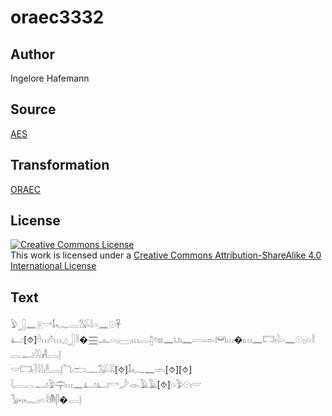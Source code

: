 # oraec3332

## Author

Ingelore Hafemann

## Source

[AES](https://github.com/simondschweitzer/aes)

## Transformation

[ORAEC](https://oraec.github.io/)

## License

<a rel="license" href="http://creativecommons.org/licenses/by-sa/4.0/"><img alt="Creative Commons License" style="border-width:0" src="https://i.creativecommons.org/l/by-sa/4.0/88x31.png" /></a><br />This work is licensed under a <a rel="license" href="http://creativecommons.org/licenses/by-sa/4.0/">Creative Commons Attribution-ShareAlike 4.0 International License</a>

## Text

𓅱𓃀𓈖𓇶𓎡𓄤𓆑𓂋𓅮𓇋𓏏𓈖𓇳𓋹<br>
𓂞[⯑]𓏐𓏥𓏊𓏥𓈎𓃀𓎛�𓈗𓊵𓏏𓊪𓈀𓏥𓐛𓉺𓏌𓊖𓈖𓂓𓏤𓈖𓇯𓁹𓋞𓏥�𓏤𓏥𓈖𓉐𓏤𓇋𓏏𓈖𓇳𓊪𓏏𓎛𓐛𓂝𓇋𓇋𓀻𓐙𓊤<br>
𓎟𓉐𓏤𓍘𓇋𓇋𓁐𓐙𓊤𓆓𓂧𓊃𓅮𓇋𓇋[⯑]𓄤𓆑𓈖𓏛[⯑][⯑]<br>
𓇋𓐛𓐛𓂝𓅱𓊡𓏥𓈖𓂞𓂞𓎡𓌳𓁹𓄿𓄿[⯑]𓏏𓅱𓇳𓏤𓎟<br>
𓅭𓏤𓆑𓊪𓏏𓎛𓄟𓋴�𓐙𓊤<br>
